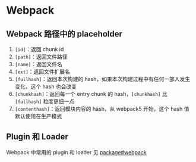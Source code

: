 # Webpack

## Webpack 路径中的 placeholder

1. `[id]`：返回 chunk id
1. `[path]`：返回文件路径
1. `[name]`：返回文件名
1. `[ext]`：返回文件扩展名
1. `[fullhash]`：返回本次构建的 hash，如果本次构建过程中有任何一部人发生变化，这个 hash 也会改变
1. `[chunkhash]`：返回每一个 entry chunk 的 hash，`[chunkhash]` 比 `[fullhash]` 粒度更细一点
1. `[contenthash]`：返回模块内容的 hash，从 webpack5 开始，这个 hash 值默认使用在生产模式

## Plugin 和 Loader

Webpack 中常用的 plugin 和 loader 见 [package#webpack](../package.md#webpack)
